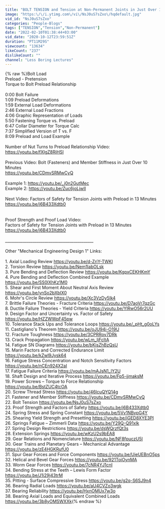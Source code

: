 ```yaml
---
title: "BOLT TENSION and Tension at Non-Permanent Joints in Just Over 10 MINUTES!"
image: "https:\/\/i.ytimg.com\/vi\/NsJ0uS7sZxo\/hqdefault.jpg"
vid_id: "NsJ0uS7sZxo"
categories: "People-Blogs"
tags: ["TENSION","Tension","Non-Permanent"]
date: "2022-02-10T01:38:44+03:00"
vid_date: "2020-10-12T23:59:51Z"
duration: "PT11M29S"
viewcount: "13634"
likeCount: "237"
dislikeCount: ""
channel: "Less Boring Lectures"
---
```

{% raw %}Bolt Load<br />Preload - Pretension<br />Torque to Bolt Preload Relationship<br /><br />0:00 Bolt Failure<br />1:09 Preload Deformations<br />1:59 External Load Deformations<br />2:46 External Load Fractions<br />4:06 Graphic Representation of Loads<br />5:50 Fastening Torque vs. Preload<br />6:47 Collar Diameter for Torque Calc<br />7:37 Simplified Version of T vs. F<br />8:09 Preload and Load Example<br /><br />Number of Nut Turns to Preload Relationship Video:<br /><a rel="nofollow" target="blank" href="https://youtu.be/fXIgZ8RiHSI">https://youtu.be/fXIgZ8RiHSI</a><br /><br />Previous Video: Bolt (Fasteners) and Member Stiffness in Just Over 10 Minutes<br /><a rel="nofollow" target="blank" href="https://youtu.be/CDmvSRMwCyQ">https://youtu.be/CDmvSRMwCyQ</a><br /><br />Example 1: <a rel="nofollow" target="blank" href="https://youtu.be/_j0n2GutMec">https://youtu.be/_j0n2GutMec</a><br />Example 2: <a rel="nofollow" target="blank" href="https://youtu.be/Zuc6joLjwII">https://youtu.be/Zuc6joLjwII</a><br /><br />Next Video: Factors of Safety for Tension Joints with Preload in 13 Minutes<br /><a rel="nofollow" target="blank" href="https://youtu.be/j6B433Xdtb0">https://youtu.be/j6B433Xdtb0</a><br /><br /><br />Proof Strength and Proof Load Video:<br />Factors of Safety for Tension Joints with Preload in 13 Minutes<br /><a rel="nofollow" target="blank" href="https://youtu.be/j6B433Xdtb0">https://youtu.be/j6B433Xdtb0</a><br /><br />_____________________________________________<br /><br />Other &quot;Mechanical Engineering Design 1&quot; Links:<br /><br />1. Axial Loading Review <a rel="nofollow" target="blank" href="https://youtu.be/d-ZriY-TWKI">https://youtu.be/d-ZriY-TWKI</a><br />2. Torsion Review <a rel="nofollow" target="blank" href="https://youtu.be/Nem1IabOLsk">https://youtu.be/Nem1IabOLsk</a><br />3. Pure Bending and Deflection Review <a rel="nofollow" target="blank" href="https://youtu.be/KgpxCEKHKmY">https://youtu.be/KgpxCEKHKmY</a><br />4. Pure Bending and Deflection Combined Example <a rel="nofollow" target="blank" href="https://youtu.be/SS0lXhKz1M0">https://youtu.be/SS0lXhKz1M0</a><br />5. Shear and First Moment About Neutral Axis Review <a rel="nofollow" target="blank" href="https://youtu.be/ynSo2bXbIX0">https://youtu.be/ynSo2bXbIX0</a><br />6. Mohr's Circle Review <a rel="nofollow" target="blank" href="https://youtu.be/Xc3VzDy5Ik4">https://youtu.be/Xc3VzDy5Ik4</a><br />7. Brittle Failure Theories - Fracture Criteria <a rel="nofollow" target="blank" href="https://youtu.be/D7aoVr7qzGc">https://youtu.be/D7aoVr7qzGc</a><br />8. Ductile Failure Theories - Yield Criteria <a rel="nofollow" target="blank" href="https://youtu.be/YlRwO56r2UU">https://youtu.be/YlRwO56r2UU</a><br />9. Design Factor and Uncertainty vs. Factor of Safety <a rel="nofollow" target="blank" href="https://youtu.be/HZZWWpF45pw">https://youtu.be/HZZWWpF45pw</a><br />10. Tolerance Stack Ups and Tolerance Loops <a rel="nofollow" target="blank" href="https://youtu.be/_pHt_g0oLYs">https://youtu.be/_pHt_g0oLYs</a><br />11. Castigliano's Theorem <a rel="nofollow" target="blank" href="https://youtu.be/oJU94i-O19U">https://youtu.be/oJU94i-O19U</a><br />12. Fracture Toughness <a rel="nofollow" target="blank" href="https://youtu.be/3CPRRov7DRk">https://youtu.be/3CPRRov7DRk</a><br />13. Crack Propagation <a rel="nofollow" target="blank" href="https://youtu.be/wLm_IjFcltA">https://youtu.be/wLm_IjFcltA</a><br />14. Fatigue SN Diagrams <a rel="nofollow" target="blank" href="https://youtu.be/bKisZhBzQsU">https://youtu.be/bKisZhBzQsU</a><br />15. Marin Factors and Corrected Endurance Limit <a rel="nofollow" target="blank" href="https://youtu.be/kZwl9Jysk64">https://youtu.be/kZwl9Jysk64</a><br />16. Fatigue Stress Concentration and Notch Sensitivity Factors <a rel="nofollow" target="blank" href="https://youtu.be/nCEn924X2aI">https://youtu.be/nCEn924X2aI</a><br />17. Fatigue Failure Criteria <a rel="nofollow" target="blank" href="https://youtu.be/mAJsN1_IY2U">https://youtu.be/mAJsN1_IY2U</a><br />18. Shaft Design and Iterative Process <a rel="nofollow" target="blank" href="https://youtu.be/Fp5-jjmaksM">https://youtu.be/Fp5-jjmaksM</a><br />19. Power Screws – Torque to Force Relationship <a rel="nofollow" target="blank" href="https://youtu.be/BstZUC4tcOA">https://youtu.be/BstZUC4tcOA</a><br />20. Screw Thread Stress <a rel="nofollow" target="blank" href="https://youtu.be/46lcuQYQ14g">https://youtu.be/46lcuQYQ14g</a><br />21. Fastener and Member Stiffness <a rel="nofollow" target="blank" href="https://youtu.be/CDmvSRMwCyQ">https://youtu.be/CDmvSRMwCyQ</a><br />22. Bolt Tension <a rel="nofollow" target="blank" href="https://youtu.be/NsJ0uS7sZxo">https://youtu.be/NsJ0uS7sZxo</a><br />23. Proof Strength and Factors of Safety <a rel="nofollow" target="blank" href="https://youtu.be/j6B433Xdtb0">https://youtu.be/j6B433Xdtb0</a><br />24. Spring Stress and Spring Constant <a rel="nofollow" target="blank" href="https://youtu.be/5Vv1NBvpG4Y">https://youtu.be/5Vv1NBvpG4Y</a><br />25. Shearing Yield Strength and Presetting <a rel="nofollow" target="blank" href="https://youtu.be/iGED8XYE3PI">https://youtu.be/iGED8XYE3PI</a><br />26. Springs Fatigue – Zimmerli Data <a rel="nofollow" target="blank" href="https://youtu.be/Y29Q-Q91xlk">https://youtu.be/Y29Q-Q91xlk</a><br />27. Spring Design Restrictions <a rel="nofollow" target="blank" href="https://youtu.be/dsWQrzfQt3s">https://youtu.be/dsWQrzfQt3s</a><br />28. Extension Springs <a rel="nofollow" target="blank" href="https://youtu.be/wKzU2s9bEA8">https://youtu.be/wKzU2s9bEA8</a><br />29. Gear Relations and Nomenclature <a rel="nofollow" target="blank" href="https://youtu.be/NF8fpuczU5I">https://youtu.be/NF8fpuczU5I</a><br />30. Gear Trains and Planetary Gears – Mechanical Advantage <a rel="nofollow" target="blank" href="https://youtu.be/zE4HGKRufU0">https://youtu.be/zE4HGKRufU0</a><br />31. Spur Gear Forces and Force Components <a rel="nofollow" target="blank" href="https://youtu.be/UieUEBnO5ps">https://youtu.be/UieUEBnO5ps</a><br />32. Helical and Bevel Gear Forces <a rel="nofollow" target="blank" href="https://youtu.be/921ToiOynMA">https://youtu.be/921ToiOynMA</a><br />33.  Worm Gear Forces  <a rel="nofollow" target="blank" href="https://youtu.be/7cNR4YJ1cnI">https://youtu.be/7cNR4YJ1cnI</a><br />34. Bending Stress at the Teeth – Lewis Form Factor <a rel="nofollow" target="blank" href="https://youtu.be/J1i29j43trM">https://youtu.be/J1i29j43trM</a><br />35. Pitting - Surface Compressive Stress <a rel="nofollow" target="blank" href="https://youtu.be/g2q-S6SJ9n4">https://youtu.be/g2q-S6SJ9n4</a><br />36. Bearing Radial Loads <a rel="nofollow" target="blank" href="https://youtu.be/aU4CVZo3wgk">https://youtu.be/aU4CVZo3wgk</a><br />37. Bearing Reliability <a rel="nofollow" target="blank" href="https://youtu.be/HxnOMUx7w3o">https://youtu.be/HxnOMUx7w3o</a><br />38. Bearing Axial Loads and Equivalent Combined Loads <a rel="nofollow" target="blank" href="https://youtu.be/3b8yOMSWXXk">https://youtu.be/3b8yOMSWXXk</a>{% endraw %}

